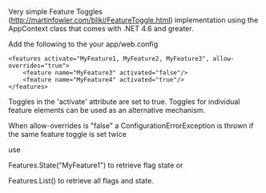 Very simple Feature Toggles (http://martinfowler.com/bliki/FeatureToggle.html) implementation using the AppContext class that comes with .NET 4.6 and greater.

Add the following to the your app/web.config
<configuration>
	<configSection> 
		<section name="features"
			type="FeatureToggles.FeaturesConfigurationSection, 
			FeatureToggles, 
			Version=1.0.0.0, 
			Culture=neutral"
			restartOnExternalChanges="true"
			requirePermission="false"
		/>
	</configSection> 

	<features activate="MyFeature1, MyFeature2, MyFeature3", allow-overrides="true">
		<feature name="MyFeature3" activated="false"/>
		<feature name="MyFeature4" activated="true"/>
	</features>
</configuration>

Toggles in the 'activate' attribute are set to true.
Toggles for individual feature elements can be used as an alternative mechanism.

When allow-overrides is "false" a ConfigurationErrorException is thrown if the same feature toggle is set twice

  use 

  Features.State("MyFeature1") to retrieve flag state or
  
  Features.List() to retrieve all flags and state.

